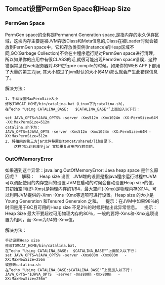 ## Tomcat设置PermGen Space和Heap Size ##
### PermGen Space ###
PermGen space的全称是Permanent Generation space,是指内存的永久保存区域，这块内存主要是被JVM存放Class和Meta信息的,Class在被Loader时就会被放到PermGen space中，它和存放类实例(Instance)的Heap区域不同,GC(Garbage Collection)不会在主程序运行期对PermGen space进行清理，所以如果你的应用中有很CLASS的话,就很可能出现PermGen space错误，这种错误常见在web服务器对JSP进行pre compile的时候。如果你的WEB APP下都用了大量的第三方jar, 其大小超过了jvm默认的大小(64M)那么就会产生此错误信息了。  

解决方法：

	1. 手动设置MaxPermSize大小  
	修改TOMCAT_HOME/bin/catalina.bat（Linux下为catalina.sh），在“echo "Using CATALINA_BASE:   $CATALINA_BASE"”上面加入以下行： 
	 
	set JAVA_OPTS=%JAVA_OPTS% -server -Xms512m -Xmx1024m -XX:PermSize=64M -XX:MaxPermSize=512m  
	catalina.sh下为：  
	JAVA_OPTS=$JAVA_OPTS -server -Xms512m -Xmx1024m -XX:PermSize=64M -XX:MaxPermSize=512m    
	2. 将相同的第三方jar文件移置到tomcat/shared/lib目录下，
		这样可以达到减少jar 文档重复占用内存的目的。  

### OutOfMemoryError ###
如果遇到这个异常：java.lang.OutOfMemoryError: Java heap space 是什么原因呢？  
解释：   
Heap size 设置  
JVM堆的设置是指java程序运行过程中JVM可以调配使用的内存空间的设置.JVM在启动的时候会自动设置Heap size的值，其初始空间(即-Xms)是物理内存的1/64，最大空间(-Xmx)是物理内存的1/4。可以利用JVM提供的-Xmn -Xms -Xmx等选项可进行设置。Heap size 的大小是Young Generation 和Tenured Generaion 之和。 
 
提示：在JVM中如果98％的时间是用于GC且可用的Heap size 不足2％的时候将抛出此异常信息。 
 
提示：Heap Size 最大不要超过可用物理内存的80％，一般的要将-Xms和-Xmx选项设置为相同，而-Xmn为1/4的-Xmx值。   

解决方法： 

	手动设置Heap size 
	修改TOMCAT_HOME/bin/catalina.bat，
	在“echo "Using CATALINA_BASE:  $CATALINA_BASE"”上面加入以下行：  
	set JAVA_OPTS=%JAVA_OPTS% -server -Xms800m -Xmx800m   -XX:MaxNewSize=256m  
	或修改catalina.sh 
	在“echo "Using CATALINA_BASE:$CATALINA_BASE"”上面加入以下行：  
	JAVA_OPTS="$JAVA_OPTS  -server -Xms800m -Xmx800m   -XX:MaxNewSize=256m"  

 